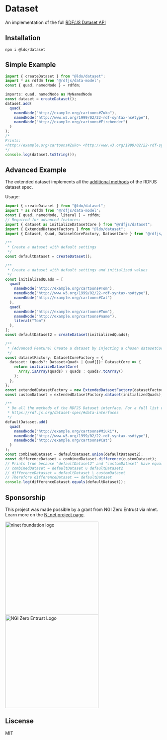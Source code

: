 # Dataset

An implementation of the full [RDF/JS Dataset API](https://rdf.js.org/dataset-spec/)

## Installation

```
npm i @ldo/dataset
```

## Simple Example

```typescript
import { createDataset } from "@ldo/dataset";
import * as rdfdm from '@rdfjs/data-model';
const { quad, namedNode } = rdfdm;

imports: quad, namedNode as MyNamedNode
const dataset = createDataset();
dataset.add(
  quad(
    namedNode("http://example.org/cartoons#Zuko"),
    namedNode("http://www.w3.org/1999/02/22-rdf-syntax-ns#type"),
    namedNode("http://example.org/cartoons#Firebender")
  )
);
/*
Prints:
<http://example.org/cartoons#Zuko> <http://www.w3.org/1999/02/22-rdf-syntax-ns#type> <http://example.org/cartoons#Firebender> .
*/
console.log(dataset.toString());
```

## Advanced Example

The extended dataset implements all the [additional methods](https://rdf.js.org/dataset-spec/#dataset-interface) of the RDFJS dataset spec.

Usage:
```typescript
import { createDataset } from "@ldo/dataset";
import * as rdfdm from '@rdfjs/data-model';
const { quad, namedNode, literal } = rdfdm;
// Required for advanced features:
import { dataset as initializeDatasetCore } from "@rdfjs/dataset";
import { ExtendedDatasetFactory } from "@ldo/dataset";
import { Dataset, Quad, DatasetCoreFactory, DatasetCore } from "@rdfjs/types";

/**
 * Create a dataset with default settings
 */
const defaultDataset = createDataset();

/**
 * Create a dataset with default settings and initialized values
 */
const initializedQuads = [
  quad(
    namedNode("http://example.org/cartoons#Tom"),
    namedNode("http://www.w3.org/1999/02/22-rdf-syntax-ns#type"),
    namedNode("http://example.org/cartoons#Cat")
  ),
  quad(
    namedNode("http://example.org/cartoons#Tom"),
    namedNode("http://example.org/cartoons#name"),
    literal("Tom")
  ),
];
const defaultDataset2 = createDataset(initializedQuads);

/**
 * (Advanced Feature) Create a dataset by injecting a chosen datasetCore and datasetCoreFactory
 */
const datasetFactory: DatasetCoreFactory = {
  dataset: (quads?: Dataset<Quad> | Quad[]): DatasetCore => {
    return initializeDatasetCore(
      Array.isArray(quads) ? quads : quads?.toArray()
    );
  },
};
const extendedDatasetFactory = new ExtendedDatasetFactory(datasetFactory);
const customDataset = extendedDatasetFactory.dataset(initializedQuads);

/**
 * Do all the methods of the RDFJS Dataset interface. For a full list of methods, go to
 * https://rdf.js.org/dataset-spec/#data-interfaces
 */
defaultDataset.add(
  quad(
    namedNode("http://example.org/cartoons#Miuki"),
    namedNode("http://www.w3.org/1999/02/22-rdf-syntax-ns#type"),
    namedNode("http://example.org/cartoons#Cat")
  )
);
const combinedDataset = defaultDataset.union(defaultDataset2);
const differenceDataset = combinedDataset.difference(customDataset);
// Prints true because "defaultDataset2" and "customDataset" have equal values
// combinedDataset = defaultDataset ∪ defaultDataset2
// differenceDatasset = defaultDataset \ customDataset
// Therefore differenceDataset == defaultDataset
console.log(differenceDataset.equals(defaultDataset));
```

## Sponsorship
This project was made possible by a grant from NGI Zero Entrust via nlnet. Learn more on the [NLnet project page](https://nlnet.nl/project/SolidUsableApps/).

[<img src="https://nlnet.nl/logo/banner.png" alt="nlnet foundation logo" width="300" />](https://nlnet.nl/)
[<img src="https://nlnet.nl/image/logos/NGI0Entrust_tag.svg" alt="NGI Zero Entrust Logo" width="300" />](https://nlnet.nl/)

## Liscense
MIT